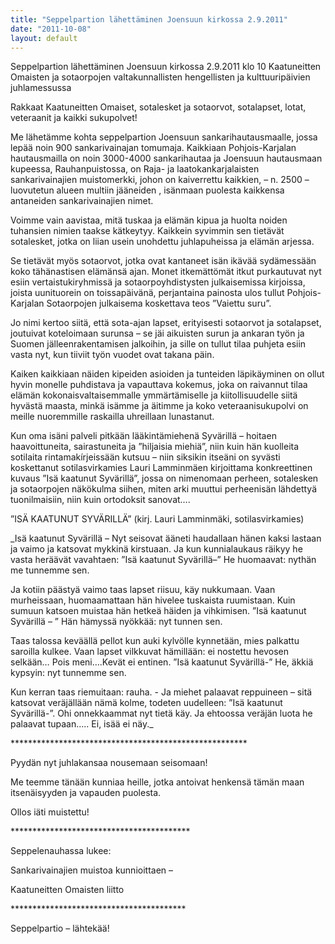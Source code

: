 ```yaml
---
title: "Seppelpartion lähettäminen Joensuun kirkossa 2.9.2011"
date: "2011-10-08"
layout: default
---
```


Seppelpartion lähettäminen Joensuun kirkossa 2.9.2011 klo 10 Kaatuneitten Omaisten ja sotaorpojen valtakunnallisten hengellisten ja kulttuuripäivien juhlamessussa

Rakkaat Kaatuneitten Omaiset, sotalesket ja sotaorvot, sotalapset, lotat, veteraanit ja kaikki sukupolvet!

Me lähetämme kohta seppelpartion Joensuun sankarihautausmaalle, jossa lepää noin 900 sankarivainajan tomumaja. Kaikkiaan Pohjois-Karjalan hautausmailla on noin 3000-4000 sankarihautaa ja Joensuun hautausmaan kupeessa, Rauhanpuistossa, on Raja- ja laatokankarjalaisten sankarivainajien muistomerkki, johon on kaiverrettu kaikkien, – n. 2500 – luovutetun alueen multiin jääneiden , isänmaan puolesta kaikkensa antaneiden sankarivainajien nimet.

Voimme vain aavistaa, mitä tuskaa ja elämän kipua ja huolta noiden tuhansien nimien taakse kätkeytyy. Kaikkein syvimmin sen tietävät sotalesket, jotka on liian usein unohdettu juhlapuheissa ja elämän arjessa.

Se tietävät myös sotaorvot, jotka ovat kantaneet isän ikävää sydämessään koko tähänastisen elämänsä ajan. Monet itkemättömät itkut purkautuvat nyt esiin vertaistukiryhmissä ja sotaorpoyhdistysten julkaisemissa kirjoissa, joista uunituorein on toissapäivänä, perjantaina painosta ulos tullut Pohjois-Karjalan Sotaorpojen julkaisema koskettava teos ”Vaiettu suru”.

Jo nimi kertoo siitä, että sota-ajan lapset, erityisesti sotaorvot ja sotalapset, joutuivat koteloimaan surunsa – se jäi aikuisten surun ja ankaran työn ja Suomen jälleenrakentamisen jalkoihin, ja sille on tullut tilaa puhjeta esiin vasta nyt, kun tiiviit työn vuodet ovat takana päin.

Kaiken kaikkiaan näiden kipeiden asioiden ja tunteiden läpikäyminen on ollut hyvin monelle puhdistava ja vapauttava kokemus, joka on raivannut tilaa elämän kokonaisvaltaisemmalle ymmärtämiselle ja kiitollisuudelle siitä hyvästä maasta, minkä isämme ja äitimme ja koko veteraanisukupolvi on meille nuoremmille raskailla uhreillaan lunastanut.

Kun oma isäni palveli pitkään lääkintämiehenä Syvärillä – hoitaen haavoittuneita, sairastuneita ja ”hiljaisia miehiä”, niin kuin hän kuolleita sotilaita rintamakírjeissään kutsuu – niin siksikin itseäni on syvästi koskettanut sotilasvirkamies Lauri Lamminmäen kirjoittama konkreettinen kuvaus ”Isä kaatunut Syvärillä”, jossa on nimenomaan perheen, sotalesken ja sotaorpojen näkökulma siihen, miten arki muuttui perheenisän lähdettyä tuonilmaisiin, niin kuin ortodoksit sanovat….

”ISÄ KAATUNUT SYVÄRILLÄ” (kirj. Lauri Lamminmäki, sotilasvirkamies)

_Isä kaatunut Syvärillä – Nyt seisovat ääneti haudallaan hänen kaksi lastaan ja vaimo ja katsovat mykkinä kirstuaan. Ja kun kunnialaukaus räikyy he vasta heräävät vavahtaen: ”Isä kaatunut Syvärillä–” He huomaavat: nythän me tunnemme sen.

Ja kotiin päästyä vaimo taas lapset riisuu, käy nukkumaan. Vaan murheissaan, huomaamattaan hän hivelee tuskaista ruumistaan. Kuin sumuun katsoen muistaa hän hetkeä häiden ja vihkimisen. ”Isä kaatunut Syvärillä – ” Hän hämyssä nyökkää: nyt tunnen sen.

Taas talossa keväällä pellot kun auki kylvölle kynnetään, mies palkattu saroilla kulkee. Vaan lapset vilkkuvat hämillään: ei nostettu hevosen selkään… Pois meni….Kevät ei entinen. ”Isä kaatunut Syvärillä-” He, äkkiä kypsyin: nyt tunnemme sen.

Kun kerran taas riemuitaan: rauha. - Ja miehet palaavat reppuineen – sitä katsovat veräjällään nämä kolme, todeten uudelleen: ”Isä kaatunut Syvärillä-”. Ohi onnekkaammat nyt tietä käy. Ja ehtoossa veräjän luota he palaavat tupaan….. Ei, isää ei näy._

\*\*\*\*\*\*\*\*\*\*\*\*\*\*\*\*\*\*\*\*\*\*\*\*\*\*\*\*\*\*\*\*\*\*\*\*\*\*\*\*\*\*\*\*\*\*\*\*\*\*\*\*\*\*

Pyydän nyt juhlakansaa nousemaan seisomaan!

Me teemme tänään kunniaa heille, jotka antoivat henkensä tämän maan itsenäisyyden ja vapauden puolesta.

Ollos iäti muistettu!

\*\*\*\*\*\*\*\*\*\*\*\*\*\*\*\*\*\*\*\*\*\*\*\*\*\*\*\*\*\*\*\*\*\*\*\*\*\*\*\*\*

Seppelenauhassa lukee:

Sankarivainajien muistoa kunnioittaen –

Kaatuneitten Omaisten liitto

\*\*\*\*\*\*\*\*\*\*\*\*\*\*\*\*\*\*\*\*\*\*\*\*\*\*\*\*\*\*\*\*\*\*\*\*\*\*\*\*

Seppelpartio – lähtekää!
